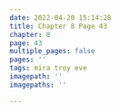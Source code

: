 ```yaml
---
date: 2022-04-20 15:14:28
title: Chapter 8 Page 43
chapter: 8
page: 43
multiple_pages: false
pages: ''
tags: mira troy eve
imagepath: ''
imagepaths: ''

---
```


